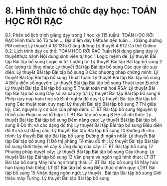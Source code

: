 # 8. Hình thức tổ chức dạy học: TOÁN HỌC RỜI RẠC
8.1. Phân bổ lịch trình giảng dạy trong 1 học kỳ (15 tuần): TOÁN HỌC RỜI RẠC Hình thức Số Từ tuần ... Địa điểm dạy tiếttuần đến tuần ... (Giảng đường PM online) Lý thuyết 4 18 1315 Giảng đường Lý thuyết 4 912 Có thể Online 8.2. Lịch trình dạy cụ thể: TOÁN HỌC RỜI RẠC Tuần Nội dung giảng dạy lý thuyếtthực hành Nội dung sinh viên tự học 1 Logic mệnh đề: Lý thuyết Bài tập Bài tập bổ sung
Logic vị từ. Lượng từ: Lý thuyết Bài tập Bài tập bổ sung
2 Các lượng từ lồng nhau: Lý thuyết Bài tập Bài tập bổ sung
Các quy tắc suy diễn: Lý thuyết Bài tập Bài tập bổ sung
3 Các phương pháp chứng minh: Lý thuyết Bài tập Bài tập bổ sung
Thuật toán: Lý thuyết Bài tập Bài tập bổ sung
4 Biểu diễn số nguyên: Lý thuyết Bài tập Bài tập bổ sung
Thuật toán Euclid: Lý thuyết Bài tập Bài tập bổ sung
5 Thuật toán mã hoá RSA: Lý thuyết Bài tập Bài tập bổ sung
Dãy số và xâu ký tự: Lý thuyết Bài tập Bài tập bổ sung
6 Phép quy nạp toán học và Định nghĩa đệ quy: Lý thuyết Bài tập Bài tập bổ sung
Các thuật toán quy nạp: Lý thuyết Bài tập Bài tập bổ sung
7 Thi giữa kỳ; Các nguyên lý cơ bản của phép đếm: LT BT Bài tập bổ sung
Nguyên lý tổ bồ câu Hoán vị và tổ hợp: LT BT Bài tập bổ sung
8 Hệ số nhị thức: Lý thuyết Bài tập Bài tập bổ sung
Đếm nâng cao: Lý thuyết Bài tập Bài tập bổ sung
9 Đồ thị và các dạng đồ thị: Lý thuyết Bài tập Bài tập bổ sung
Biểu diễn đồ thị và sự đẳng cấu: Lý thuyết Bài tập Bài tập bổ sung
10 Đường đi chu trình: Lý thuyết Bài tập Bài tập bổ sung
Đường đi ngắn nhất: Lý thuyết Bài tập Bài tập bổ sung
11 Đồ thị phẳng Tô màu đồ thị: Lý thuyết Bài tập Bài tập bổ sung
Giới thiệu về cây & Ứng dụng của cây: LT BT Bài tập bổ sung
12 Phương pháp duyệt cây: Lý thuyết Bài tập Bài tập bổ sung
Cây khung: Lý thuyết Bài tập Bài tập bổ sung
13 Văn phạm và ngôn ngữ hình thức: LT BT Bài tập bổ sung
Máy hữu hạn trạng thái: LT BT Bài tập bổ sung
14 Máy hữu hạn trạng thái (tiếp): LT BT Bài tập bổ sung
Biểu thức chính quy: LTBT Bài tập bổ sung
15 Nhận dạng ngôn ngữ: Lý thuyết . Bài tập Bài tập bổ sung
Giới thiệu máy Turing: Lý thuyết Bài tập Bài tập bổ sung
